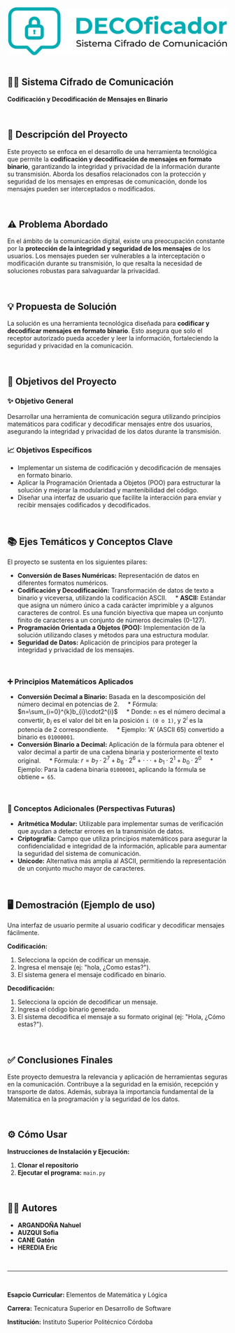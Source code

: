 <br/>

<div align="center">
  <img src="img/Logo-DECOdificador-01.png" alt="Logo DE-COdificador" width="500"/>
</div>

<br/>

## 🔐💬 Sistema Cifrado de Comunicación
**Codificación y Decodificación de Mensajes en Binario**

<br/>

## 📝 Descripción del Proyecto

Este proyecto se enfoca en el desarrollo de una herramienta tecnológica que permite la **codificación y decodificación de mensajes en formato binario**, garantizando la integridad y privacidad de la información durante su transmisión. Aborda los desafíos relacionados con la protección y seguridad de los mensajes en empresas de comunicación, donde los mensajes pueden ser interceptados o modificados.

<br/>

## ⚠️ Problema Abordado

En el ámbito de la comunicación digital, existe una preocupación constante por la **protección de la integridad y seguridad de los mensajes** de los usuarios. Los mensajes pueden ser vulnerables a la interceptación o modificación durante su transmisión, lo que resalta la necesidad de soluciones robustas para salvaguardar la privacidad.

<br/>

## 💡 Propuesta de Solución

La solución es una herramienta tecnológica diseñada para **codificar y decodificar mensajes en formato binario**. Esto asegura que solo el receptor autorizado pueda acceder y leer la información, fortaleciendo la seguridad y privacidad en la comunicación.

<br/>

## 🎯 Objetivos del Proyecto

### ✨ Objetivo General
Desarrollar una herramienta de comunicación segura utilizando principios matemáticos para codificar y decodificar mensajes entre dos usuarios, asegurando la integridad y privacidad de los datos durante la transmisión.

### 📈 Objetivos Específicos
* Implementar un sistema de codificación y decodificación de mensajes en formato binario.
* Aplicar la Programación Orientada a Objetos (POO) para estructurar la solución y mejorar la modularidad y mantenibilidad del código.
* Diseñar una interfaz de usuario que facilite la interacción para enviar y recibir mensajes codificados y decodificados.

<br/>

## 📚 Ejes Temáticos y Conceptos Clave

El proyecto se sustenta en los siguientes pilares:

* **Conversión de Bases Numéricas:** Representación de datos en diferentes formatos numéricos. 
* **Codificación y Decodificación:** Transformación de datos de texto a binario y viceversa, utilizando la codificación ASCII. 
    * **ASCII:** Estándar que asigna un número único a cada carácter imprimible y a algunos caracteres de control. Es una función biyectiva que mapea un conjunto finito de caracteres a un conjunto de números decimales (0-127). 
* **Programación Orientada a Objetos (POO):** Implementación de la solución utilizando clases y métodos para una estructura modular. 
* **Seguridad de Datos:** Aplicación de principios para proteger la integridad y privacidad de los mensajes.

<br/>

### ➕ Principios Matemáticos Aplicados

* **Conversión Decimal a Binario:** Basada en la descomposición del número decimal en potencias de 2. 
    * Fórmula: $n=\sum_{i=0}^{k}b_{i}\cdot2^{i}$ 
    * Donde: `n` es el número decimal a convertir, $b_{i}$ es el valor del bit en la posición `i (0 o 1)`, y $2^i$ es la potencia de 2 correspondiente. 
    * Ejemplo: 'A' (ASCII 65) convertido a binario es `01000001`. 
* **Conversión Binario a Decimal:** Aplicación de la fórmula para obtener el valor decimal a partir de una cadena binaria y posteriormente el texto original.
    * Fórmula: $r=b_{7}\cdot2^{7}+b_{6}\cdot2^{6}+\cdot\cdot\cdot+b_{1}\cdot2^{1}+b_{0}\cdot2^{0}$ 
    * Ejemplo: Para la cadena binaria `01000001`, aplicando la fórmula se obtiene `= 65`. 

<br/>

### 🚀 Conceptos Adicionales (Perspectivas Futuras)
* **Aritmética Modular:** Utilizable para implementar sumas de verificación que ayudan a detectar errores en la transmisión de datos. 
* **Criptografía:** Campo que utiliza principios matemáticos para asegurar la confidencialidad e integridad de la información, aplicable para aumentar la seguridad del sistema de comunicación. 
* **Unicode:** Alternativa más amplia al ASCII, permitiendo la representación de un conjunto mucho mayor de caracteres. 

<br/>

## 🖥️ Demostración (Ejemplo de uso)

Una interfaz de usuario permite al usuario codificar y decodificar mensajes fácilmente. 

**Codificación:** 
1.  Selecciona la opción de codificar un mensaje. 
2.  Ingresa el mensaje (ej: "hola, ¿Como estas?"). 
3.  El sistema genera el mensaje codificado en binario. 

**Decodificación:** 
1.  Selecciona la opción de decodificar un mensaje. 
2.  Ingresa el código binario generado. 
3.  El sistema decodifica el mensaje a su formato original (ej: "Hola, ¿Cómo estas?"). 

<br/>

## ✅ Conclusiones Finales

Este proyecto demuestra la relevancia y aplicación de herramientas seguras en la comunicación. Contribuye a la seguridad en la emisión, recepción y transporte de datos. Además, subraya la importancia fundamental de la Matemática en la programación y la seguridad de los datos. 

<br/>

## ⚙️ Cómo Usar
**Instrucciones de Instalación y Ejecución:**

1.  **Clonar el repositorio**
2.  **Ejecutar el programa:** `main.py`

<br/>

## 🧑‍💻 Autores

* **ARGANDOÑA Nahuel** 
* **AUZQUI Sofia**
* **CANE Gatón**
* **HEREDIA Eric** 

<br/>

---
<br/>

**Esapcio Curricular:** Elementos de Matemática y Lógica

**Carrera:** Tecnicatura Superior en Desarrollo de Software

**Institución:** Instituto Superior Politécnico Córdoba
